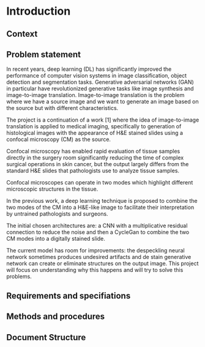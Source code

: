 # Introduction

## Context

## Problem statement
In recent years, deep learning (DL) has significantly improved the performance of computer
vision systems in image classification, object detection and segmentation tasks.  Generative adversarial networks (GAN) in particular have revolutionized generative tasks like image synthesis
and image-to-image translation.
Image-to-image translation is the problem where we have a source image and we want to generate an image based on the source but with different characteristics.

The project is a continuation of a work [1] where the idea of image-to-image translation is applied to medical imaging, specifically to generation of histological images with the appearance of H&E stained slides using a confocal microscopy (CM) as the source.

Confocal microscopy has enabled rapid evaluation of tissue samples directly in the surgery room
significantly reducing the time of complex surgical operations in skin cancer, but the output largely differs from the standard H&E slides that pathologists use to analyze tissue samples.

Confocal microscopes can operate in two modes which highlight different microscopic structures in the tissue.

In the previous work, a deep learning technique is proposed to combine the two modes of the CM into a H&E-like image to facilitate their interpretation by untrained pathologists and surgeons.

The initial chosen architectures are: a CNN with a multiplicative residual connection to reduce the noise and then a CycleGan to combine the two CM modes into a digitally stained slide.

The current model has room for improvements: the despeckling neural network sometimes produces undesired artifacts and de stain generative network can create or eliminate structures on the output image.
This project will focus on understanding why this happens and will try to solve this problems.

## Requirements and specifiations

## Methods and procedures

## Document Structure
